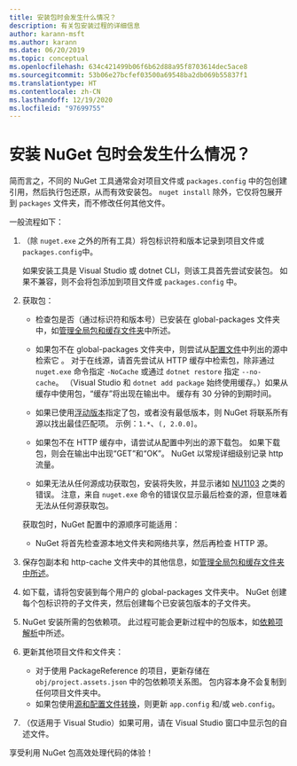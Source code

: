 ```yaml
---
title: 安装包时会发生什么情况？
description: 有关包安装过程的详细信息
author: karann-msft
ms.author: karann
ms.date: 06/20/2019
ms.topic: conceptual
ms.openlocfilehash: 634c421499b06f6b62d88a95f8703614dec5ace8
ms.sourcegitcommit: 53b06e27bcfef03500a69548ba2db069b55837f1
ms.translationtype: HT
ms.contentlocale: zh-CN
ms.lasthandoff: 12/19/2020
ms.locfileid: "97699755"
---
```

# <a name="what-happens-when-a-nuget-package-is-installed"></a>安装 NuGet 包时会发生什么情况？

简而言之，不同的 NuGet 工具通常会对项目文件或 `packages.config` 中的包创建引用，然后执行包还原，从而有效安装包。 `nuget install` 除外，它仅将包展开到 `packages` 文件夹，而不修改任何其他文件。

一般流程如下：

1. （除 `nuget.exe` 之外的所有工具）将包标识符和版本记录到项目文件或 `packages.config`中。

   如果安装工具是 Visual Studio 或 dotnet CLI，则该工具首先尝试安装包。 如果不兼容，则不会将包添加到项目文件或 `packages.config` 中。

2. 获取包：
   - 检查包是否（通过标识符和版本号）已安装在 global-packages  文件夹中，如[管理全局包和缓存文件夹](../consume-packages/managing-the-global-packages-and-cache-folders.md)中所述。

   - 如果包不在 global-packages 文件夹中，则尝试从[配置文件](../consume-packages/Configuring-NuGet-Behavior.md)中列出的源中检索它  。 对于在线源，请首先尝试从 HTTP 缓存中检索包，除非通过 `nuget.exe` 命令指定 `-NoCache` 或通过 `dotnet restore` 指定 `--no-cache`。 （Visual Studio 和 `dotnet add package` 始终使用缓存。）如果从缓存中使用包，“缓存”将出现在输出中。 缓存有 30 分钟的到期时间。

   - 如果已使用[浮动版本](../consume-packages/Package-References-in-Project-Files.md#floating-versions)指定了包，或者没有最低版本，则 NuGet 将联系所有源以找出最佳匹配项。
   示例：`1.*`、`(, 2.0.0]`。

   - 如果包不在 HTTP 缓存中，请尝试从配置中列出的源下载包。 如果下载包，则会在输出中出现“GET”和“OK”。 NuGet 以常规详细级别记录 http 流量。

   - 如果无法从任何源成功获取包，安装将失败，并显示诸如 [NU1103](../reference/errors-and-warnings/NU1103.md) 之类的错误。 注意，来自 `nuget.exe` 命令的错误仅显示最后检查的源，但意味着无法从任何源获取包。

   获取包时，NuGet 配置中的源顺序可能适用：

   - NuGet 将首先检查源本地文件夹和网络共享，然后再检查 HTTP 源。

3. 保存包副本和 http-cache 文件夹中的其他信息，如[管理全局包和缓存文件夹中所述](../consume-packages/managing-the-global-packages-and-cache-folders.md)。

4. 如下载，请将包安装到每个用户的 global-packages 文件夹中。 NuGet 创建每个包标识符的子文件夹，然后创建每个已安装包版本的子文件夹。

5. NuGet 安装所需的包依赖项。 此过程可能会更新过程中的包版本，如[依赖项解析](../concepts/dependency-resolution.md)中所述。

6. 更新其他项目文件和文件夹：

    - 对于使用 PackageReference 的项目，更新存储在 `obj/project.assets.json` 中的包依赖项关系图。 包内容本身不会复制到任何项目文件夹中。
    - 如果包使用[源和配置文件转换](../create-packages/source-and-config-file-transformations.md)，则更新 `app.config` 和/或 `web.config`。

7. （仅适用于 Visual Studio）如果可用，请在 Visual Studio 窗口中显示包的自述文件。

享受利用 NuGet 包高效处理代码的体验！
